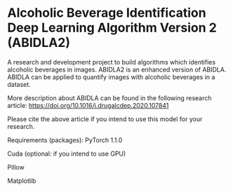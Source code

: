 # Alcoholic Beverage Identification Deep Learning Algorithm Version 2 (ABIDLA2)

A research and development project to build algorithms which identifies alcoholic beverages in images. ABIDLA2 is an enhanced version of ABIDLA.
ABIDLA can be applied to quantify images with alcoholic beverages in a dataset. 

More description about ABIDLA can be found in the following research article:
https://doi.org/10.1016/j.drugalcdep.2020.107841

Please cite the above article if you intend to use this model for your research.

Requirements (packages):
PyTorch 1.1.0

Cuda (optional: if you intend to use GPU)

Pillow

Matplotlib
